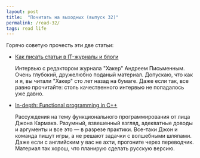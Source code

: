 ```yaml
---
layout: post
title:  "Почитать на выходных (выпуск 32)"
permalink: /read-32/
tags: read life
---
```


[link1]: https://habr.com/ru/company/ruvds/blog/530272/
[link2]: https://gamasutra.com/view/news/169296/Indepth_Functional_programming_in_C.php

Горячо советую прочесть эти две статьи:

- [Как писать статьи в IT-журналы и блоги][link1]

  Интервью с редактором журнала "Хакер" Андреем Письменным. Очень глубокий,
  дружелюбно поданый материал. Допускаю, что как и я, вы читали "Хакер" сто лет
  назад на бумаге. Даже если так, все равно прочитайте: столь качественного
  интервью не попадалось уже давно.

- [In-depth: Functional programming in C++][link2]

  Рассуждения на тему функционального программирования от лица Джона
  Кармака. Разумный, взвешенный взгляд, адекватные доводы и аргументы и все это
  — в разрезе практики. Все-таки Джон и команда пишут игры, а не решают задачки
  с волшебными шляпами. Даже если с английским у вас не ахти, прогоните через
  переводчик. Материал так хорош, что планирую сделать русскую версию.
